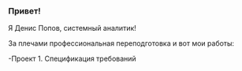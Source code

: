 ### Привет!

Я Денис Попов, системный аналитик!

За плечами профессиональная переподготовка и вот мои работы:

-Проект 1. Спецификация требований
